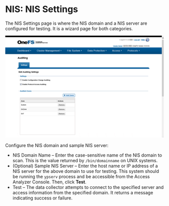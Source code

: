 # NIS: NIS Settings

The NIS Settings page is where the NIS domain and a NIS server are configured for testing. It is a wizard page for both categories.

![NIS Data Collector Wizard NIS Settings page](/static/img/product_docs/activitymonitor/config/dellpowerscale/settings.png)

Configure the NIS domain and sample NIS server:

- NIS Domain Name – Enter the case-sensitive name of the NIS domain to scan. This is the value returned by ```/bin/domainname``` on UNIX systems.
- (Optional) Sample NIS Server – Enter the host name or IP address of a NIS server for the above domain to use for testing. This system should be running the ```ypserv``` process and be accessible from the Access Analyzer Console. Then, click __Test__.
- Test – The data collector attempts to connect to the specified server and access information from the specified domain. It returns a message indicating success or failure.
